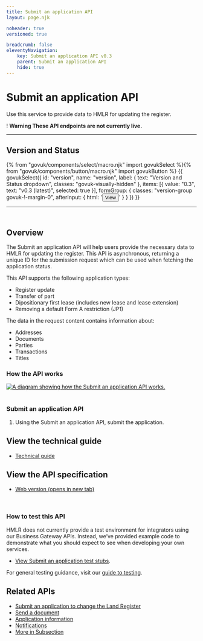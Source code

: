 ```yaml
---
title: Submit an application API
layout: page.njk

noheader: true
versioned: true

breadcrumb: false
eleventyNavigation:
    key: Submit an application API v0.3
    parent: Submit an application API
    hide: true
---
```


<div class="govuk-grid-row">
  <div class="govuk-grid-column-full">
    <h1 class="govuk-heading-xl">
      Submit an application API
    </h1>
    <p class="govuk-body-l">Use this service to provide data to HMLR for updating the register.</p>
    <div class="govuk-warning-text">
      <span class="govuk-warning-text__icon" aria-hidden="true">!</span>
      <strong class="govuk-warning-text__text">
        <span class="govuk-visually-hidden">Warning</span>
        These API endpoints are not currently live.
      </strong>
    </div>
  </div>
</div>
<div class="govuk-grid-row">
  <div class="govuk-grid-column-two-thirds">
    <hr class="govuk-section-break govuk-section-break--l govuk-section-break--visible govuk-!-margin-top-0">
    <div class="bg-version-grid">
        <div>
            <h2 class="govuk-heading-m govuk-!-margin-0" id="version-and-status">Version and Status</h2>
        </div>
        <div>{% from "govuk/components/select/macro.njk" import govukSelect %}{% from "govuk/components/button/macro.njk" import govukButton %}
            {{ govukSelect({
            id: "version",
            name: "version",
            label: {
                text: "Version and Status dropdown",
                classes: "govuk-visually-hidden"
            },
            items: [{
                value: "0.3",
                text: "v0.3 (latest)",
                selected: true
            }],
            formGroup: {
                classes: "version-group govuk-!-margin-0",
                afterInput: {
                    html: '<button type="submit" 
                    class="govuk-button govuk-!-margin-0" 
                    data-module="govuk-button"
                    onclick="setVersion();"
                    >View</button>'
                }
            }
            }) }}</div>
    </div>
    <hr class="govuk-section-break govuk-section-break--l govuk-section-break--visible govuk-!-margin-bottom-0">
    <section>
      <h2 class="govuk-heading-m" id="overview"><br>Overview</h2>
      <p class="govuk-body">
        The Submit an application API will help users provide the necessary data to HMLR for updating the register. This
        API is asynchronous, returning a unique ID for the submission request which can be used when fetching the
        application status.</p>
      <p class="govuk-body">This API supports the following application types:</p>
      <ul class="govuk-list govuk-list--bullet">
        <li>Register update</li>
        <li>Transfer of part</li>
        <li>Dipositionary first lease (includes new lease and lease extension)</li>
        <li>Removing a default Form A restriction (JP1)</li>
      </ul>
      <p class="govuk-body">The data in the request content contains information about:</p>
      <ul class="govuk-list govuk-list--bullet">
        <li>Addresses</li>
        <li>Documents</li>
        <li>Parties</li>
        <li>Transactions</li>
        <li>Titles</li>
      </ul>
    </section>
    <section>
      <h3 class="govuk-heading-m" id="how-the-service-api-works">How the API works</h3>
      <div class="govuk-!-padding-bottom-3"></div>
      <a target="_blank" href="/assets/images/SubmitAnApplication.png"><img src="/assets/images/SubmitAnApplication.png"
        alt="A diagram showing how the Submit an application API works."></a>
      <div class="govuk-!-padding-bottom-3"></div>
      <br>
      <h3 class="govuk-heading-s">Submit an application API</h3>
      <ol class="govuk-list govuk-list--number">
        <li>Using the Submit an application API, submit the application.</li>
      </ol>
    </section>
    <section>
      <h2 class="govuk-heading-m" id="view-the-technical-guide">View the technical guide</h2>
      <ul class="govuk-list">
        <li>
          <a class="govuk-body govuk-link" href="/apis/submit-an-application/0.3/technical-guide">Technical guide</a>
        </li>
      </ul>
    </section>
    <section>
      <h2 class="govuk-heading-m" id="view-the-api-specification">View the API specification</h2>
      <ul class="govuk-list">
        <li>
          <a class="govuk-body govuk-link"
            href="https://landregistry.github.io/bgtechdoc/vcad/v0_3/vcad-spec.html#tag/Submit-an-application-API"
            rel="noreferrer noopener" target="_blank">Web version (opens in new tab)</a>
        </li>
      </ul>
    </section>
    <br>
    <section>
      <h3 class="govuk-heading-m" id="how-to-test-this-service-api">How to test this API</h3>
      <p class="govuk-body">HMLR does not currently provide a test environment for integrators using our Business
        Gateway APIs. Instead, we’ve provided example code to demonstrate what you should expect to see when developing
        your own services.</p>
      <ul class="govuk-list">
        <li>
          <p class="govuk-body"><a class="govuk-body govuk-link" href="/apis/submit-an-application/0.3/test-stubs">View
              Submit an application test stubs</a>.</p>
        </li>
      </ul>
      <p class="govuk-body">For general testing guidance, visit our <a class="govuk-body govuk-link"
          href="/a-guide-to-testing">guide to testing</a>.</p>
    </section>
  </div>
  <div class="govuk-grid-column-one-third">
    <aside class="related-items" role="complementary">
      <h2 class="govuk-heading-m" id="related-apis">
        Related APIs
      </h2>
      <nav role="navigation" aria-labelledby="related-apis">
        <ul class="govuk-list govuk-!-font-size-16">
          <li>
            <a class="govuk-body govuk-link" href="/apis/submit-an-application-to-change-the-land-register">
              Submit an application to change the Land Register
            </a>
          </li>
          <li>
            <a class="govuk-body govuk-link" href="/apis/send-a-document">
              Send a document
            </a>
          </li>
          <li>
            <a class="govuk-body govuk-link" href="/apis/application-information">
              Application information
            </a>
          </li>
          <li>
            <a class="govuk-body govuk-link" href="/apis/notifications">
              Notifications
            </a>
          </li>
          <li>
            <a class="govuk-body govuk-link govuk-!-font-weight-bold" href="/find-a-service-api">
              More <span class="govuk-visually-hidden">in Subsection</span>
            </a>
          </li>
        </ul>
      </nav>
    </aside>
  </div>
</div>